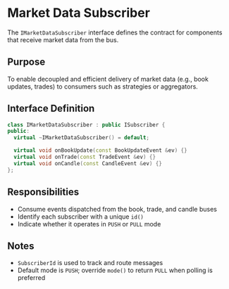 # Market Data Subscriber

The `IMarketDataSubscriber` interface defines the contract for components that receive market data from the bus.

## Purpose

To enable decoupled and efficient delivery of market data (e.g., book updates, trades) to consumers such as strategies or aggregators.

## Interface Definition

```cpp
class IMarketDataSubscriber : public ISubscriber {
public:
  virtual ~IMarketDataSubscriber() = default;

  virtual void onBookUpdate(const BookUpdateEvent &ev) {}
  virtual void onTrade(const TradeEvent &ev) {}
  virtual void onCandle(const CandleEvent &ev) {}
};
```

## Responsibilities

- Consume events dispatched from the book, trade, and candle buses
- Identify each subscriber with a unique `id()`
- Indicate whether it operates in `PUSH` or `PULL` mode

## Notes

- `SubscriberId` is used to track and route messages
- Default mode is `PUSH`; override `mode()` to return `PULL` when polling is preferred

